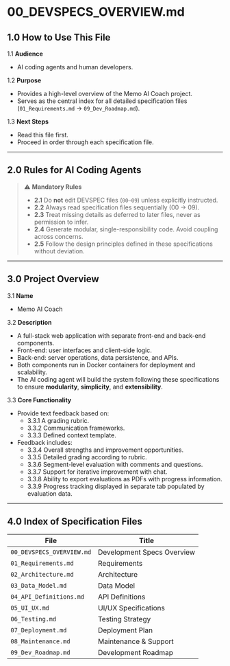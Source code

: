 # 00_DEVSPECS_OVERVIEW.md

## 1.0 How to Use This File

1.1 **Audience**
- AI coding agents and human developers.

1.2 **Purpose**
- Provides a high-level overview of the Memo AI Coach project.
- Serves as the central index for all detailed specification files (`01_Requirements.md` → `09_Dev_Roadmap.md`).

1.3 **Next Steps**
- Read this file first.
- Proceed in order through each specification file.

---

## 2.0 Rules for AI Coding Agents

> ⚠️ **Mandatory Rules**
>
> - **2.1** Do **not** edit DEVSPEC files (`00–09`) unless explicitly instructed.
> - **2.2** Always read specification files sequentially (00 → 09).
> - **2.3** Treat missing details as deferred to later files, never as permission to infer.
> - **2.4** Generate modular, single-responsibility code. Avoid coupling across concerns.
> - **2.5** Follow the design principles defined in these specifications without deviation.

---

## 3.0 Project Overview

3.1 **Name**
- Memo AI Coach

3.2 **Description**
- A full-stack web application with separate front-end and back-end components.
- Front-end: user interfaces and client-side logic.
- Back-end: server operations, data persistence, and APIs.
- Both components run in Docker containers for deployment and scalability.
- The AI coding agent will build the system following these specifications to ensure **modularity**, **simplicity**, and **extensibility**.

3.3 **Core Functionality**
- Provide text feedback based on:
  - 3.3.1 A grading rubric.
  - 3.3.2 Communication frameworks.
  - 3.3.3 Defined context template.
- Feedback includes:
  - 3.3.4 Overall strengths and improvement opportunities.
  - 3.3.5 Detailed grading according to rubric.
  - 3.3.6 Segment-level evaluation with comments and questions.
  - 3.3.7 Support for iterative improvement with chat.
  - 3.3.8 Ability to export evaluations as PDFs with progress information.
  - 3.3.9 Progress tracking displayed in separate tab populated by evaluation data.

---

## 4.0 Index of Specification Files

| File | Title |
| ---- | ----- |
| `00_DEVSPECS_OVERVIEW.md` | Development Specs Overview |
| `01_Requirements.md` | Requirements |
| `02_Architecture.md` | Architecture |
| `03_Data_Model.md` | Data Model |
| `04_API_Definitions.md` | API Definitions |
| `05_UI_UX.md` | UI/UX Specifications |
| `06_Testing.md` | Testing Strategy |
| `07_Deployment.md` | Deployment Plan |
| `08_Maintenance.md` | Maintenance & Support |
| `09_Dev_Roadmap.md` | Development Roadmap |

